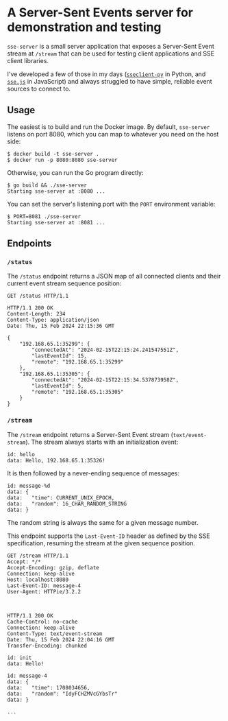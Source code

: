 # A Server-Sent Events server for demonstration and testing

`sse-server` is a small server application that exposes a Server-Sent
Event stream at `/stream` that can be used for testing client
applications and SSE client libraries.

I've developed a few of those in my days
([`sseclient-py`](https://github.com/mpetazzoni/sseclient) in Python,
and [`sse.js`](https://github.com/mpetazzoni/sse.js) in JavaScript) and
always struggled to have simple, reliable event sources to connect to.

## Usage

The easiest is to build and run the Docker image. By default,
`sse-server` listens on port 8080, which you can map to whatever you
need on the host side:

```
$ docker build -t sse-server .
$ docker run -p 8080:8080 sse-server
```

Otherwise, you can run the Go program directly:

```
$ go build && ./sse-server
Starting sse-server at :8080 ...
```

You can set the server's listening port with the `PORT` environment
variable:

```
$ PORT=8081 ./sse-server
Starting sse-server at :8081 ...
```

## Endpoints

### `/status`

The `/status` endpoint returns a JSON map of all connected clients and
their current event stream sequence position:

```
GET /status HTTP/1.1

HTTP/1.1 200 OK
Content-Length: 234
Content-Type: application/json
Date: Thu, 15 Feb 2024 22:15:36 GMT

{
    "192.168.65.1:35299": {
        "connectedAt": "2024-02-15T22:15:24.241547551Z",
        "lastEventId": 15,
        "remote": "192.168.65.1:35299"
    },
    "192.168.65.1:35305": {
        "connectedAt": "2024-02-15T22:15:34.537873958Z",
        "lastEventId": 5,
        "remote": "192.168.65.1:35305"
    }
}
```

### `/stream`

The `/stream` endpoint returns a Server-Sent Event stream
(`text/event-stream`). The stream always starts with an initialization
event:

```
id: hello
data: Hello, 192.168.65.1:35326!
```

It is then followed by a never-ending sequence of messages:

```
id: message-%d
data: {
data:   "time": CURRENT_UNIX_EPOCH,
data:   "random": 16_CHAR_RANDOM_STRING
data: }
```

The random string is always the same for a given message number.

This endpoint supports the `Last-Event-ID` header as defined by the SSE
specification, resuming the stream at the given sequence position.

```
GET /stream HTTP/1.1
Accept: */*
Accept-Encoding: gzip, deflate
Connection: keep-alive
Host: localhost:8080
Last-Event-ID: message-4
User-Agent: HTTPie/3.2.2



HTTP/1.1 200 OK
Cache-Control: no-cache
Connection: keep-alive
Content-Type: text/event-stream
Date: Thu, 15 Feb 2024 22:04:16 GMT
Transfer-Encoding: chunked

id: init
data: Hello!

id: message-4
data: {
data:   "time": 1708034656,
data:   "random": "IdyFCHZMVcGYbsTr"
data: }

...
```
